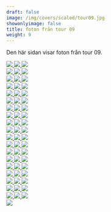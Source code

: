```yaml
---  
draft: false  
image: /img/covers/scaled/tour09.jpg  
showonlyimage: false  
title: foton från tour 09  
weight: 9  
---
```


Den här sidan visar foton från tour 09.

<div class="col-md-8"> <div class="row">  
<a href="/img/tour09/scaled/001.JPG" data-toggle="lightbox"         data-gallery="example-gallery" class="col-sm-4">
<img src="/img/tour09/thumbs/001.JPG" class="img-fluid"> </a>  
<a href="/img/tour09/scaled/002.JPG" data-toggle="lightbox"         data-gallery="example-gallery" class="col-sm-4">
<img src="/img/tour09/thumbs/002.JPG" class="img-fluid"> </a>  
<a href="/img/tour09/scaled/003.JPG" data-toggle="lightbox"         data-gallery="example-gallery" class="col-sm-4">
<img src="/img/tour09/thumbs/003.JPG" class="img-fluid"> </a> </div>
<div class="row">  
<a href="/img/tour09/scaled/004.JPG" data-toggle="lightbox"         data-gallery="example-gallery" class="col-sm-4">
<img src="/img/tour09/thumbs/004.JPG" class="img-fluid"> </a>  
<a href="/img/tour09/scaled/005.JPG" data-toggle="lightbox"         data-gallery="example-gallery" class="col-sm-4">
<img src="/img/tour09/thumbs/005.JPG" class="img-fluid"> </a>  
<a href="/img/tour09/scaled/006.JPG" data-toggle="lightbox"         data-gallery="example-gallery" class="col-sm-4">
<img src="/img/tour09/thumbs/006.JPG" class="img-fluid"> </a> </div>
<div class="row">  
<a href="/img/tour09/scaled/007.JPG" data-toggle="lightbox"         data-gallery="example-gallery" class="col-sm-4">
<img src="/img/tour09/thumbs/007.JPG" class="img-fluid"> </a>  
<a href="/img/tour09/scaled/008.JPG" data-toggle="lightbox"         data-gallery="example-gallery" class="col-sm-4">
<img src="/img/tour09/thumbs/008.JPG" class="img-fluid"> </a>  
<a href="/img/tour09/scaled/009.JPG" data-toggle="lightbox"         data-gallery="example-gallery" class="col-sm-4">
<img src="/img/tour09/thumbs/009.JPG" class="img-fluid"> </a> </div>
<div class="row">  
<a href="/img/tour09/scaled/010.JPG" data-toggle="lightbox"         data-gallery="example-gallery" class="col-sm-4">
<img src="/img/tour09/thumbs/010.JPG" class="img-fluid"> </a>  
<a href="/img/tour09/scaled/011.JPG" data-toggle="lightbox"         data-gallery="example-gallery" class="col-sm-4">
<img src="/img/tour09/thumbs/011.JPG" class="img-fluid"> </a>  
<a href="/img/tour09/scaled/012.JPG" data-toggle="lightbox"         data-gallery="example-gallery" class="col-sm-4">
<img src="/img/tour09/thumbs/012.JPG" class="img-fluid"> </a> </div>
<div class="row">  
<a href="/img/tour09/scaled/013.JPG" data-toggle="lightbox"         data-gallery="example-gallery" class="col-sm-4">
<img src="/img/tour09/thumbs/013.JPG" class="img-fluid"> </a>  
<a href="/img/tour09/scaled/014.JPG" data-toggle="lightbox"         data-gallery="example-gallery" class="col-sm-4">
<img src="/img/tour09/thumbs/014.JPG" class="img-fluid"> </a>  
<a href="/img/tour09/scaled/015.JPG" data-toggle="lightbox"         data-gallery="example-gallery" class="col-sm-4">
<img src="/img/tour09/thumbs/015.JPG" class="img-fluid"> </a> </div>
<div class="row">  
<a href="/img/tour09/scaled/016.JPG" data-toggle="lightbox"         data-gallery="example-gallery" class="col-sm-4">
<img src="/img/tour09/thumbs/016.JPG" class="img-fluid"> </a>  
<a href="/img/tour09/scaled/017.JPG" data-toggle="lightbox"         data-gallery="example-gallery" class="col-sm-4">
<img src="/img/tour09/thumbs/017.JPG" class="img-fluid"> </a>  
<a href="/img/tour09/scaled/018.JPG" data-toggle="lightbox"         data-gallery="example-gallery" class="col-sm-4">
<img src="/img/tour09/thumbs/018.JPG" class="img-fluid"> </a> </div>
<div class="row">  
<a href="/img/tour09/scaled/019.JPG" data-toggle="lightbox"         data-gallery="example-gallery" class="col-sm-4">
<img src="/img/tour09/thumbs/019.JPG" class="img-fluid"> </a>  
<a href="/img/tour09/scaled/020.JPG" data-toggle="lightbox"         data-gallery="example-gallery" class="col-sm-4">
<img src="/img/tour09/thumbs/020.JPG" class="img-fluid"> </a>  
<a href="/img/tour09/scaled/021.JPG" data-toggle="lightbox"         data-gallery="example-gallery" class="col-sm-4">
<img src="/img/tour09/thumbs/021.JPG" class="img-fluid"> </a> </div>
<div class="row">  
<a href="/img/tour09/scaled/022.JPG" data-toggle="lightbox"         data-gallery="example-gallery" class="col-sm-4">
<img src="/img/tour09/thumbs/022.JPG" class="img-fluid"> </a>  
<a href="/img/tour09/scaled/023.JPG" data-toggle="lightbox"         data-gallery="example-gallery" class="col-sm-4">
<img src="/img/tour09/thumbs/023.JPG" class="img-fluid"> </a>  
<a href="/img/tour09/scaled/024.JPG" data-toggle="lightbox"         data-gallery="example-gallery" class="col-sm-4">
<img src="/img/tour09/thumbs/024.JPG" class="img-fluid"> </a> </div>
<div class="row">  
<a href="/img/tour09/scaled/025.JPG" data-toggle="lightbox"         data-gallery="example-gallery" class="col-sm-4">
<img src="/img/tour09/thumbs/025.JPG" class="img-fluid"> </a>  
<a href="/img/tour09/scaled/026.JPG" data-toggle="lightbox"         data-gallery="example-gallery" class="col-sm-4">
<img src="/img/tour09/thumbs/026.JPG" class="img-fluid"> </a>  
<a href="/img/tour09/scaled/027.JPG" data-toggle="lightbox"         data-gallery="example-gallery" class="col-sm-4">
<img src="/img/tour09/thumbs/027.JPG" class="img-fluid"> </a> </div>
<div class="row">  
<a href="/img/tour09/scaled/028.JPG" data-toggle="lightbox"         data-gallery="example-gallery" class="col-sm-4">
<img src="/img/tour09/thumbs/028.JPG" class="img-fluid"> </a>  
<a href="/img/tour09/scaled/029.JPG" data-toggle="lightbox"         data-gallery="example-gallery" class="col-sm-4">
<img src="/img/tour09/thumbs/029.JPG" class="img-fluid"> </a>  
<a href="/img/tour09/scaled/030.JPG" data-toggle="lightbox"         data-gallery="example-gallery" class="col-sm-4">
<img src="/img/tour09/thumbs/030.JPG" class="img-fluid"> </a> </div>
<div class="row">  
<a href="/img/tour09/scaled/031.JPG" data-toggle="lightbox"         data-gallery="example-gallery" class="col-sm-4">
<img src="/img/tour09/thumbs/031.JPG" class="img-fluid"> </a>  
<a href="/img/tour09/scaled/032.JPG" data-toggle="lightbox"         data-gallery="example-gallery" class="col-sm-4">
<img src="/img/tour09/thumbs/032.JPG" class="img-fluid"> </a>  
<a href="/img/tour09/scaled/033.JPG" data-toggle="lightbox"         data-gallery="example-gallery" class="col-sm-4">
<img src="/img/tour09/thumbs/033.JPG" class="img-fluid"> </a> </div>
<div class="row">  
<a href="/img/tour09/scaled/034.JPG" data-toggle="lightbox"         data-gallery="example-gallery" class="col-sm-4">
<img src="/img/tour09/thumbs/034.JPG" class="img-fluid"> </a>  
<a href="/img/tour09/scaled/035.JPG" data-toggle="lightbox"         data-gallery="example-gallery" class="col-sm-4">
<img src="/img/tour09/thumbs/035.JPG" class="img-fluid"> </a>  
<a href="/img/tour09/scaled/036.JPG" data-toggle="lightbox"         data-gallery="example-gallery" class="col-sm-4">
<img src="/img/tour09/thumbs/036.JPG" class="img-fluid"> </a> </div>
<div class="row">  
<a href="/img/tour09/scaled/037.JPG" data-toggle="lightbox"         data-gallery="example-gallery" class="col-sm-4">
<img src="/img/tour09/thumbs/037.JPG" class="img-fluid"> </a>  
<a href="/img/tour09/scaled/038.JPG" data-toggle="lightbox"         data-gallery="example-gallery" class="col-sm-4">
<img src="/img/tour09/thumbs/038.JPG" class="img-fluid"> </a>  
<a href="/img/tour09/scaled/039.JPG" data-toggle="lightbox"         data-gallery="example-gallery" class="col-sm-4">
<img src="/img/tour09/thumbs/039.JPG" class="img-fluid"> </a> </div>
<div class="row">  
<a href="/img/tour09/scaled/040.JPG" data-toggle="lightbox"         data-gallery="example-gallery" class="col-sm-4">
<img src="/img/tour09/thumbs/040.JPG" class="img-fluid"> </a>  
<a href="/img/tour09/scaled/041.JPG" data-toggle="lightbox"         data-gallery="example-gallery" class="col-sm-4">
<img src="/img/tour09/thumbs/041.JPG" class="img-fluid"> </a>  
<a href="/img/tour09/scaled/042.JPG" data-toggle="lightbox"         data-gallery="example-gallery" class="col-sm-4">
<img src="/img/tour09/thumbs/042.JPG" class="img-fluid"> </a> </div>
<div class="row">  
<a href="/img/tour09/scaled/043.JPG" data-toggle="lightbox"         data-gallery="example-gallery" class="col-sm-4">
<img src="/img/tour09/thumbs/043.JPG" class="img-fluid"> </a>  
<a href="/img/tour09/scaled/044.JPG" data-toggle="lightbox"         data-gallery="example-gallery" class="col-sm-4">
<img src="/img/tour09/thumbs/044.JPG" class="img-fluid"> </a>  
<a href="/img/tour09/scaled/045.JPG" data-toggle="lightbox"         data-gallery="example-gallery" class="col-sm-4">
<img src="/img/tour09/thumbs/045.JPG" class="img-fluid"> </a> </div>
<div class="row">  
<a href="/img/tour09/scaled/046.JPG" data-toggle="lightbox"         data-gallery="example-gallery" class="col-sm-4">
<img src="/img/tour09/thumbs/046.JPG" class="img-fluid"> </a>  
<a href="/img/tour09/scaled/047.JPG" data-toggle="lightbox"         data-gallery="example-gallery" class="col-sm-4">
<img src="/img/tour09/thumbs/047.JPG" class="img-fluid"> </a>  
<a href="/img/tour09/scaled/048.JPG" data-toggle="lightbox"         data-gallery="example-gallery" class="col-sm-4">
<img src="/img/tour09/thumbs/048.JPG" class="img-fluid"> </a> </div>
<div class="row">  
<a href="/img/tour09/scaled/049.JPG" data-toggle="lightbox"         data-gallery="example-gallery" class="col-sm-4">
<img src="/img/tour09/thumbs/049.JPG" class="img-fluid"> </a>  
<a href="/img/tour09/scaled/050.JPG" data-toggle="lightbox"         data-gallery="example-gallery" class="col-sm-4">
<img src="/img/tour09/thumbs/050.JPG" class="img-fluid"> </a>  
<a href="/img/tour09/scaled/051.JPG" data-toggle="lightbox"         data-gallery="example-gallery" class="col-sm-4">
<img src="/img/tour09/thumbs/051.JPG" class="img-fluid"> </a> </div>
<div class="row">  
<a href="/img/tour09/scaled/052.JPG" data-toggle="lightbox"         data-gallery="example-gallery" class="col-sm-4">
<img src="/img/tour09/thumbs/052.JPG" class="img-fluid"> </a>  
<a href="/img/tour09/scaled/053.JPG" data-toggle="lightbox"         data-gallery="example-gallery" class="col-sm-4">
<img src="/img/tour09/thumbs/053.JPG" class="img-fluid"> </a>  
<a href="/img/tour09/scaled/054.JPG" data-toggle="lightbox"         data-gallery="example-gallery" class="col-sm-4">
<img src="/img/tour09/thumbs/054.JPG" class="img-fluid"> </a> </div>
<div class="row">  
<a href="/img/tour09/scaled/055.JPG" data-toggle="lightbox"         data-gallery="example-gallery" class="col-sm-4">
<img src="/img/tour09/thumbs/055.JPG" class="img-fluid"> </a>  
<a href="/img/tour09/scaled/056.JPG" data-toggle="lightbox"         data-gallery="example-gallery" class="col-sm-4">
<img src="/img/tour09/thumbs/056.JPG" class="img-fluid"> </a>  
<a href="/img/tour09/scaled/057.JPG" data-toggle="lightbox"         data-gallery="example-gallery" class="col-sm-4">
<img src="/img/tour09/thumbs/057.JPG" class="img-fluid"> </a> </div>
<div class="row">  
<a href="/img/tour09/scaled/058.JPG" data-toggle="lightbox"         data-gallery="example-gallery" class="col-sm-4">
<img src="/img/tour09/thumbs/058.JPG" class="img-fluid"> </a> </div>
</div>
